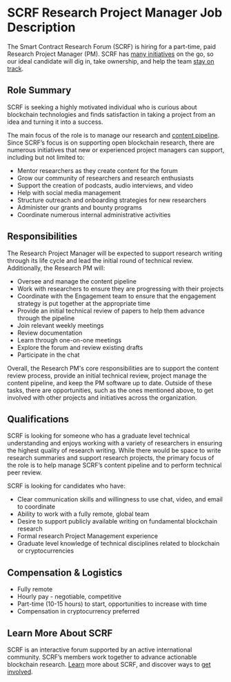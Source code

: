 # SCRF Research Project Manager Job Description

The Smart Contract Research Forum (SCRF) is hiring for a part-time, paid Research Project Manager (PM). SCRF has [many initiatives](https://github.com/orgs/smartcontractresearchforum/projects/4) on the go, so our ideal candidate will dig in, take ownership, and help the team [stay on track](https://github.com/orgs/smartcontractresearchforum/projects/4).

## Role Summary
SCRF is seeking a highly motivated individual who is curious about blockchain technologies and finds satisfaction in taking a project from an idea and turning it into a success. 

The main focus of the role is to manage our research and [content pipeline](https://github.com/orgs/smartcontractresearchforum/projects/5). Since SCRF’s focus is on supporting open blockchain research, there are numerous initiatives that new or experienced project managers can support, including but not limited to:


* Mentor researchers as they create content for the forum
* Grow our community of researchers and research enthusiasts 
* Support the creation of podcasts, audio interviews, and video
* Help with social media management
* Structure outreach and onboarding strategies for new researchers
* Administer our grants and bounty programs
* Coordinate numerous internal administrative activities

## Responsibilities
The Research Project Manager will be expected to support research writing through its life cycle and lead the initial round of technical review. Additionally, the Research PM will:

* Oversee and manage the content pipeline
* Work with researchers to ensure they are progressing with their projects
* Coordinate with the Engagement team to ensure that the engagement strategy is put together at the appropriate time
* Provide an initial technical review of papers to help them advance through the pipeline
* Join relevant weekly meetings 
* Review documentation
* Learn through one-on-one meetings
* Explore the forum and review existing drafts
* Participate in the chat

Overall, the Research PM's core responsibilities are to support the content review process, provide an initial technical review, project manage the content pipeline, and keep the PM software up to date. Outside of these tasks, there are opportunities, such as the ones mentioned above, to get involved with other projects and initiatives across the organization.

## Qualifications

SCRF is looking for someone who has a graduate level technical understanding and enjoys working with a variety of researchers in ensuring the highest quality of research writing. While there would be space to write research summaries and support research projects, the primary focus of the role is to help manage SCRF’s content pipeline and to perform technical peer review.

SCRF is looking for candidates who have:

* Clear communication skills and willingness to use chat, video, and email to coordinate
* Ability to work with a fully remote, global team
* Desire to support publicly available writing on fundamental blockchain research 
* Formal research Project Management experience 
* Graduate level knowledge of technical disciplines related to blockchain or cryptocurrencies 

## Compensation & Logistics 

* Fully remote
* Hourly pay - negotiable, competitive
* Part-time (10-15 hours) to start, opportunities to increase with time 
* Compensation in cryptocurrency preferred

## Learn More About SCRF

SCRF is an interactive forum supported by an active international community. SCRF’s members work together to advance actionable blockchain research. [Learn](https://github.com/smartcontractresearchforum/docs) more about SCRF, and discover ways to [get involved](https://github.com/smartcontractresearchforum/docs/blob/main/en/content_connecting_with_scrf.md).
